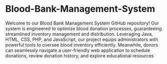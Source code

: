 # Blood-Bank-Management-System
 Welcome to our Blood Bank Management System GitHub repository! Our system is engineered to optimize blood donation processes, guaranteeing streamlined inventory management and distribution. Leveraging Java, HTML, CSS, PHP, and JavaScript, our project equips administrators with powerful tools to oversee blood inventory efficiently. Meanwhile, donors can seamlessly navigate a user-friendly web application to schedule donations, review donation history, and explore educational resources
